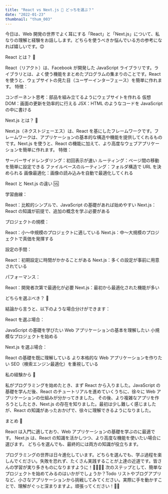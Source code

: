 ```yaml
---
title: "React vs Next.js 🤔 どっちを選ぶ？"
date: "2022-01-23"
thumbnail: "thum_003"
---
```


今日は、Web 開発の世界でよく耳にする「React」と「Next.js」について、私なりの理解と経験をお話しします。どちらを使うべきか悩んでいる方の参考になれば嬉しいです。😊

React とは？ 🧩

React（リアクト）は、Facebook が開発した JavaScript ライブラリです。ライブラリとは、よく使う機能をまとめたプログラムの集まりのことです。React を使うと、ウェブサイトの見た目（ユーザーインターフェース）を簡単に作れます。
特徴：

コンポーネント思考：部品を組み立てるようにウェブサイトを作れる
仮想 DOM：画面の更新を効率的に行える
JSX：HTML のようなコードを JavaScript の中に書ける

Next.js とは？ 🚀

Next.js（ネクストジェーエス）は、React を基にしたフレームワークです。フレームワークは、アプリケーションの基本的な構造や機能を提供してくれるものです。Next.js を使うと、React の機能に加えて、より高度なウェブアプリケーションを簡単に作れます。
特徴：

サーバーサイドレンダリング：初回表示が速い
ルーティング：ページ間の移動を簡単に設定できる
ファイルベースのルーティング：フォルダ構造で URL を決められる
画像最適化：画像の読み込みを自動で最適化してくれる

React と Next.js の違い 🆚

学習曲線：

React：比較的シンプルで、JavaScript の基礎があれば始めやすい
Next.js：React の知識が前提で、追加の概念を学ぶ必要がある

プロジェクトの規模：

React：小〜中規模のプロジェクトに適している
Next.js：中〜大規模のプロジェクトで真価を発揮する

設定の手間：

React：初期設定に時間がかかることがある
Next.js：多くの設定が事前に用意されている

パフォーマンス：

React：開発者次第で最適化が必要
Next.js：最初から最適化された機能が多い

どちらを選ぶべき？ 🤔

結論から言うと、以下のような場合分けができます：

React を選ぶ場合：

JavaScript の基礎を学びたい
Web アプリケーションの基本を理解したい
小規模なプロジェクトを始める

Next.js を選ぶ場合：

React の基礎を既に理解している
より本格的な Web アプリケーションを作りたい
SEO（検索エンジン最適化）を重視している

私の経験から 🌱

私がプログラミングを始めたとき、まず React から入りました。JavaScript の基礎を学んだ後、React のチュートリアルを進めていくうちに、徐々に Web アプリケーションの仕組みが分かってきました。
その後、より複雑なアプリを作ろうとしたとき、Next.js の存在を知りました。最初は少し難しく感じましたが、React の知識があったおかげで、徐々に理解できるようになりました。

まとめ 📝

React は入門に適しており、Web アプリケーションの基礎を学ぶのに最適です。
Next.js は、React の知識を活かしつつ、より高度な機能を使いたい場合に選びます。
どちらを選んでも、最終的には両方の知識が役立ちます。

プログラミングの世界は日々進化しています。どちらを選んでも、学ぶ過程を楽しんでください。失敗を恐れず、たくさん実践することが上達の近道です。皆さんの学習が実り多きものになりますように！👨‍💻👩‍💻
次のステップとして、簡単なプロジェクトを始めてみるのはいかがでしょうか？Todo リストやブログアプリなど、小さなアプリケーションから挑戦してみてください。実際に手を動かすことで、理解がぐっと深まりますよ。頑張ってください！💪😊
